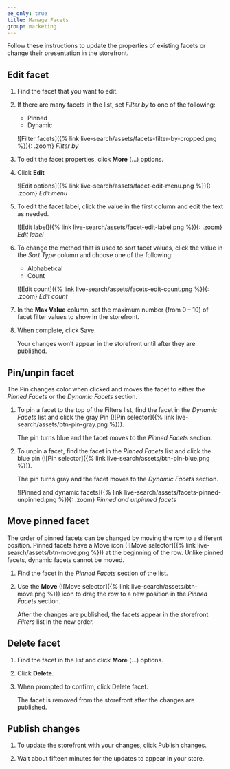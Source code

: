 ```yaml
---
ee_only: true
title: Manage Facets
group: marketing
---
```


Follow these instructions to update the properties of existing facets or change their presentation in the storefront.

## Edit facet

1. Find the facet that you want to edit.

1. If there are many facets in the list, set _Filter by_ to one of the following:

      - Pinned
      - Dynamic

   ![Filter facets]({% link live-search/assets/facets-filter-by-cropped.png %}){: .zoom}
   _Filter by_

1. To edit the facet properties, click **More** (...) options.

1.	Click **Edit**

      ![Edit options]({% link live-search/assets/facet-edit-menu.png %}){: .zoom}
      _Edit menu_
 
1.	To edit the facet label, click the value in the first column and edit the text as needed.

      ![Edit label]({% link live-search/assets/facet-edit-label.png %}){: .zoom}
      _Edit label_

1.	To change the method that is used to sort facet values, click the value in the _Sort Type_ column and choose one of the following:

      - Alphabetical
      - Count

      ![Edit count]({% link live-search/assets/facets-edit-count.png %}){: .zoom}
      _Edit count_

1. In the **Max Value** column, set the maximum number (from 0 – 10) of facet filter values to show in the storefront.

1.	When complete, click <span class="btn">Save</span>.

      Your changes won’t appear in the storefront until after they are published.

## Pin/unpin facet

The Pin changes color when clicked and moves the facet to either the _Pinned Facets_ or the _Dynamic Facets_ section.

1.	To pin a facet to the top of the Filters list, find the facet in the _Dynamic Facets_ list and click the gray Pin (![Pin selector]({% link live-search/assets/btn-pin-gray.png %})).

      The pin turns blue and the facet moves to the _Pinned Facets_ section.

1.	To unpin a facet, find the facet in the _Pinned Facets_ list and click the blue pin (![Pin selector]({% link live-search/assets/btn-pin-blue.png %})).

      The pin turns gray and the facet moves to the _Dynamic Facets_ section.

      ![Pinned and dynamic facets]({% link live-search/assets/facets-pinned-unpinned.png %}){: .zoom}
      _Pinned and unpinned facets_

## Move pinned facet

The order of pinned facets can be changed by moving the row to a different position. Pinned facets have a Move icon (![Move selector]({% link live-search/assets/btn-move.png %})) at the beginning of the row. Unlike pinned facets, dynamic facets cannot be moved.

1.	Find the facet in the _Pinned Facets_ section of the list.

1.	Use the **Move** (![Move selector]({% link live-search/assets/btn-move.png %})) icon to drag the row to a new position in the _Pinned Facets_ section.

      After the changes are published, the facets appear in the storefront _Filters_ list in the new order.

## Delete facet

1.	Find the facet in the list and click **More** (...) options.

1.	Click **Delete**.

1.	When prompted to confirm, click <span class="btn">Delete facet</span>.

      The facet is removed from the storefront after the changes are published.

## Publish changes

1.	To update the storefront with your changes, click <span class="btn">Publish changes</span>.

1.	Wait about fifteen minutes for the updates to appear in your store.
